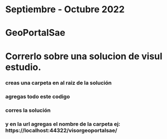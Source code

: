 # Septiembre - Octubre 2022
# GeoPortalSae
# Correrlo sobre una solucion de visul estudio.
### creas una carpeta en al raiz de la solución
### agregas todo este codigo
### corres la solución
### y en la url agregas el nombre de la carpeta ej: https://localhost:44322/visorgeoportalsae/
